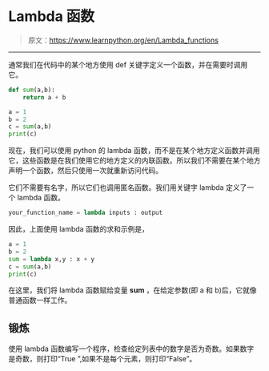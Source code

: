 # Lambda 函数

> 原文：<https://www.learnpython.org/en/Lambda_functions>

* * *

通常我们在代码中的某个地方使用 def 关键字定义一个函数，并在需要时调用它。

```py
def sum(a,b):
    return a + b

a = 1
b = 2
c = sum(a,b)
print(c) 
```

现在，我们可以使用 python 的 lambda 函数，而不是在某个地方定义函数并调用它，这些函数是在我们使用它的地方定义的内联函数。所以我们不需要在某个地方声明一个函数，然后只使用一次就重新访问代码。

它们不需要有名字，所以它们也调用匿名函数。我们用关键字 lambda 定义了一个 lambda 函数。

```py
your_function_name = lambda inputs : output 
```

因此，上面使用 lambda 函数的求和示例是，

```py
a = 1
b = 2
sum = lambda x,y : x + y
c = sum(a,b)
print(c) 
```

在这里，我们将 lambda 函数赋给变量 **sum** ，在给定参数(即 a 和 b)后，它就像普通函数一样工作。

## 锻炼

使用 lambda 函数编写一个程序，检查给定列表中的数字是否为奇数。如果数字是奇数，则打印“True ”,如果不是每个元素，则打印“False”。